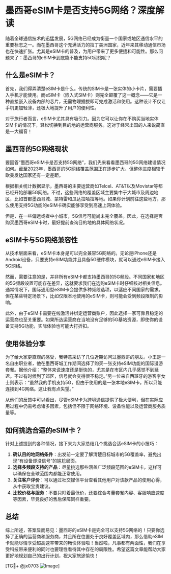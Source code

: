 # 墨西哥eSIM卡是否支持5G网络？深度解读

随着全球通信技术的迅猛发展，5G网络已经成为衡量一个国家或地区通信水平的重要标志之一。而在墨西哥这个充满活力的拉丁美洲国家，近年来其移动通信市场也在快速扩张。尤其是eSIM卡的普及，为用户带来了更多便捷和可能性。那么问题来了：墨西哥的eSIM卡到底能不能支持5G网络呢？

## 什么是eSIM卡？

首先，我们得弄清楚eSIM卡是什么。传统的SIM卡是一张实体的小卡片，需要插入手机才能使用。而eSIM卡（嵌入式SIM卡）则完全颠覆了这一概念——它是一种直接嵌入设备内部的芯片，无需物理插拔即可完成激活和使用。这种设计不仅让手机更加轻薄，还极大地提升了用户的便利性。

对于旅行者而言，eSIM卡尤其具有吸引力。因为它可以让你在不购买当地实体SIM卡的情况下，轻松切换到目的地的运营商服务。这对于经常出国的人来说简直是一大福音！

## 墨西哥的5G网络现状

要回答“墨西哥eSIM卡是否支持5G网络”，我们先来看看墨西哥的5G网络建设情况如何。截至2023年，墨西哥的5G网络覆盖范围正在逐步扩大，但整体进度相较于欧美发达国家还有一定差距。

根据相关统计数据显示，墨西哥的主要运营商如Telcel、AT&T以及Movistar等都已经开始部署5G网络。不过，这些网络的覆盖区域主要集中于大城市及周边地区，比如首都墨西哥城、蒙特雷和瓜达拉哈拉等地。如果你计划前往这些地方，那么使用支持5G功能的eSIM卡确实能够享受到高速上网体验。

但是，在一些偏远或者中小城市，5G信号可能尚未完全覆盖。因此，在选择是否购买墨西哥eSIM卡时，最好提前查询目的地的具体网络状况。

## eSIM卡与5G网络兼容性

从技术层面来看，eSIM卡本身是可以完全兼容5G网络的。无论是iPhone还是Android设备，只要支持eSIM功能并且具备5G硬件模块，就可以通过eSIM卡接入5G网络。

然而，需要注意的是，并非所有eSIM卡都支持墨西哥的5G频段。不同国家和地区的5G频段设置可能存在差异，这就要求我们在选购eSIM卡时仔细核对相关信息。通常情况下，国际通用型eSIM卡会提供多种频段选项，以适应不同国家的需求。但在某些特定场景下，比如仅限本地使用的eSIM卡，则可能会受到频段限制的影响。

此外，由于eSIM卡需要在线激活并绑定运营商账户，因此选择一家可靠且稳定的运营商也至关重要。如果所选运营商在当地没有足够的5G基站资源，即使你的设备支持5G功能，实际体验也可能大打折扣。

## 使用体验分享

为了给大家更直观的感受，我特意采访了几位近期访问过墨西哥的朋友。小王是一名自由职业者，他在墨西哥城工作期间选择了购买一张支持eSIM功能的国际漫游套餐。据他介绍：“整体来说速度还是挺快的，尤其是在市区内几乎感觉不到延迟。不过有时候到了郊区，信号就会变得很不稳定。”另一位来自西班牙的游客李女士则表示：“虽然我的手机支持5G，但由于使用的是一张本地eSIM卡，所以只能连接到4G网络。这让我有点失望。”

从他们的反馈中可以看出，尽管eSIM卡为跨境通信提供了极大便利，但在实际应用过程中仍需考虑诸多因素，包括但不限于网络环境、设备性能以及运营商服务质量等。

## 如何挑选合适的eSIM卡？

针对上述提到的各种情况，接下来为大家总结几个挑选合适eSIM卡的小技巧：

1. **确认目的地网络条件**：出发前一定要了解清楚目标城市的5G覆盖率，避免出现“有设备却没信号”的尴尬局面。
2. **选择多频段支持的产品**：尽量挑选那些涵盖广泛频段范围的eSIM卡，这样可以确保在全球范围内都能正常使用。
3. **关注客户评价**：可以通过社交媒体平台查看其他用户对该款产品的使用心得，从中获取宝贵建议。
4. **比较价格与服务**：不要只盯着最低价，还要综合考量套餐内容、客服响应速度等因素，毕竟良好的售后保障同样重要。

## 总结

综上所述，答案显而易见：墨西哥的eSIM卡是完全可以支持5G网络的！只要你选择了正确的运营商和服务商，并且所在位置处于良好覆盖区域内，那么借助eSIM卡就能尽情享受超高速率带来的畅快体验啦！当然啦，凡事都有两面性，我们在享受科技带来便利的同时也要理性看待其中存在的局限性。希望这篇文章能帮助大家更好地规划自己的出行计划，祝大家旅途愉快！

[TG💪+ @jx0703 ![Image](https://github.com/user-attachments/assets/dbca1d08-cadb-493c-b0ec-ad6f7a83f270)]